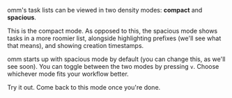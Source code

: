 omm's task lists can be viewed in two density modes: **compact** and
**spacious**.

This is the compact mode. As opposed to this, the spacious mode shows tasks in a
more roomier list, alongside highlighting prefixes (we'll see what that means),
and showing creation timestamps.

omm starts up with spacious mode by default (you can change this, as we'll see
soon). You can toggle between the two modes by pressing `v`. Choose whichever
mode fits your workflow better.

Try it out. Come back to this mode once you're done.
